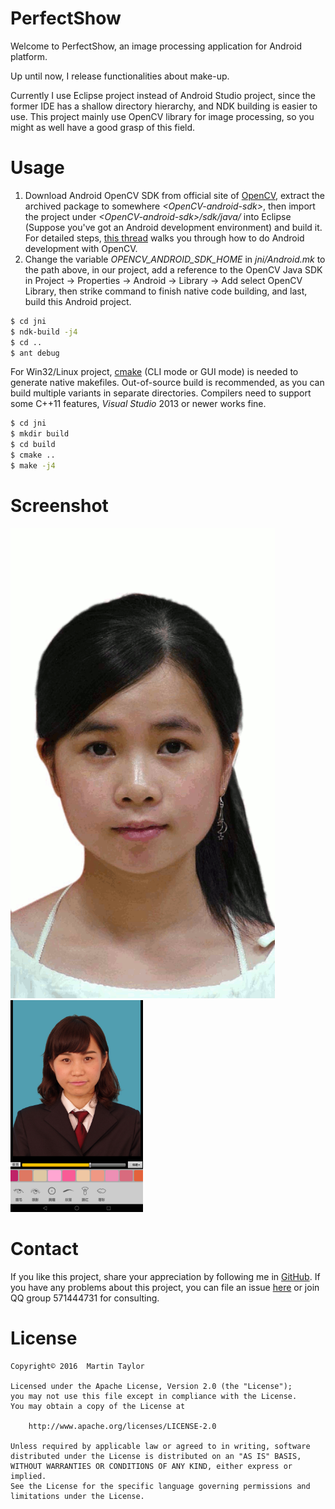 # PerfectShow

Welcome to PerfectShow, an image processing application for Android platform.

Up until now, I release functionalities about make-up.

Currently I use Eclipse project instead of Android Studio project, since the former IDE has a shallow directory hierarchy, and NDK building is easier to use.
This project mainly use OpenCV library for image processing, so you might as well have a good grasp of this field.

# Usage
1. Download Android OpenCV SDK from official site of [OpenCV](http://opencv.org/downloads.html), extract the archived package to somewhere *&lt;OpenCV-android-sdk&gt;*, then import the project under *&lt;OpenCV-android-sdk&gt;/sdk/java/* into Eclipse (Suppose you've got an Android development environment) and build it. For detailed steps, [this thread](http://docs.opencv.org/2.4/doc/tutorials/introduction/android_binary_package/dev_with_OCV_on_Android.html) walks you through how to do Android development with OpenCV.
2. Change the variable *OPENCV_ANDROID_SDK_HOME* in *jni/Android.mk* to the path *<OpenCV-android-sdk>* above, in our project, add a reference to the OpenCV Java SDK in Project -> Properties -> Android -> Library -> Add select OpenCV Library, then strike command to finish native code building, and last, build this Android project.
```sh
$ cd jni
$ ndk-build -j4
$ cd ..
$ ant debug
```

For Win32/Linux project, [cmake](https://cmake.org/download/) (CLI mode or GUI mode) is needed to generate native makefiles. Out-of-source build is recommended, as you can build multiple variants in separate directories. Compilers need to support some C++11 features, *Visual Studio* 2013 or newer works fine.
```sh
$ cd jni
$ mkdir build
$ cd build
$ cmake ..
$ make -j4
```


# Screenshot
<img src="./doc/seamless-cloning.gif" alt="seamless cloning" width="84%" height="42%">
<img src="./doc/ui-makeup.jpg" alt="makeup UI" width="42%" height="42%">


# Contact
If you like this project, share your appreciation by following me in [GitHub](https://github.com/KAlO2).
If you have any problems about this project, you can file an issue [here](https://github.com/KAlO2/PerfectShow/issues) or join QQ group 571444731 for consulting.


# License
```
Copyright© 2016  Martin Taylor

Licensed under the Apache License, Version 2.0 (the "License");
you may not use this file except in compliance with the License.
You may obtain a copy of the License at

    http://www.apache.org/licenses/LICENSE-2.0

Unless required by applicable law or agreed to in writing, software
distributed under the License is distributed on an "AS IS" BASIS,
WITHOUT WARRANTIES OR CONDITIONS OF ANY KIND, either express or implied.
See the License for the specific language governing permissions and
limitations under the License.
```

